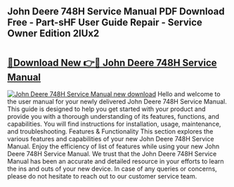 ## John Deere 748H Service Manual PDF Download Free - Part-sHF User Guide Repair - Service Owner Edition 2IUx2

# <h2><a href="http://bc92894.oget.top/?id=John+Deere+748H+Service+Manual">🔗Download New 👉🔴 John Deere 748H Service Manual</a></h2>

[![John Deere 748H Service Manual new download](https://i.imgur.com/5g1atiW.png)](http://bc92894.oget.top/?id=John+Deere+748H+Service+Manual)
Hello and welcome to the user manual for your newly delivered John Deere 748H Service Manual. This guide is designed to help you get started with your product and provide you with a thorough understanding of its features, functions, and capabilities. You will find instructions for installation, usage, maintenance, and troubleshooting. Features & Functionality This section explores the various features and capabilities of your new John Deere 748H Service Manual. Enjoy the efficiency of list of features while using your new John Deere 748H Service Manual. We trust that the John Deere 748H Service Manual has been an accurate and detailed resource in your efforts to learn the ins and outs of your new device. In case of any queries or concerns, please do not hesitate to reach out to our customer service team.

